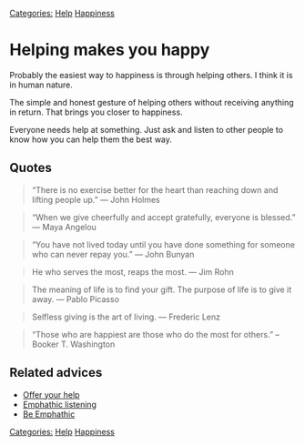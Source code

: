 [Categories:](../Categories/index.md) [Help](../Categories/Help.md) [Happiness](../Categories/Happiness.md)
# Helping makes you happy

Probably the easiest way to happiness is through helping others. I think it is in human nature. 

The simple and honest gesture of helping others without receiving anything in return. That brings you closer to happiness.

Everyone needs help at something. Just ask and listen to other people to know how you can help them the best way.

## Quotes

> “There is no exercise better for the heart than reaching down and lifting people up.” ― John Holmes

> “When we give cheerfully and accept gratefully, everyone is blessed.” ― Maya Angelou  

> “You have not lived today until you have done something for someone who can never repay you.” ― John Bunyan

> He who serves the most, reaps the most. ― Jim Rohn

> The meaning of life is to find your gift. The purpose of life is to give it away. ― Pablo Picasso

> Selfless giving is the art of living. ― Frederic Lenz

> “Those who are happiest are those who do the most for others.” – Booker T. Washington

## Related advices

- [Offer your help](../Offer%20your%20help/index.md)
- [Emphathic listening](../Emphathic%20listening/index.md)
- [Be Emphathic](../Be%20empathetic/index.md)

[Categories:](../Categories/index.md) [Help](../Categories/Help.md) [Happiness](../Categories/Happiness.md)